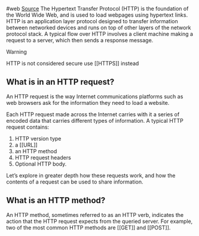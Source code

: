 #web
[Source](https://www.cloudflare.com/en-gb/learning/ddos/glossary/hypertext-transfer-protocol-http/)
The Hypertext Transfer Protocol (HTTP) is the foundation of the World Wide Web, and is used to load webpages using hypertext links. HTTP is an application layer protocol designed to transfer information between networked devices and runs on top of other layers of the network protocol stack. A typical flow over HTTP involves a client machine making a request to a server, which then sends a response message.

> [!warning]
> HTTP is not considered secure use [[HTTPS]] instead

## What is in an HTTP request?

An HTTP request is the way Internet communications platforms such as web browsers ask for the information they need to load a website.

Each HTTP request made across the Internet carries with it a series of encoded data that carries different types of information. A typical HTTP request contains:

1. HTTP version type
2. a [[URL]]
3. an HTTP method
4. HTTP request headers
5. Optional HTTP body.

Let’s explore in greater depth how these requests work, and how the contents of a request can be used to share information.

## What is an HTTP method?

An HTTP method, sometimes referred to as an HTTP verb, indicates the action that the HTTP request expects from the queried server. For example, two of the most common HTTP methods are [[GET]] and [[POST]].